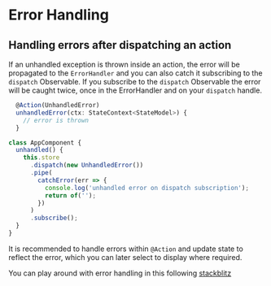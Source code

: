 # Error Handling

## Handling errors after dispatching an action

If an unhandled exception is thrown inside an action, the error will be propagated to the `ErrorHandler` and you can also catch it subscribing to the `dispatch` Observable. If you subscribe to the `dispatch` Observable the error will be caught twice, once in the ErrorHandler and on your `dispatch` handle.

```ts
  @Action(UnhandledError)
  unhandledError(ctx: StateContext<StateModel>) {
    // error is thrown
  }
```

```ts
class AppComponent {
  unhandled() {
    this.store
      .dispatch(new UnhandledError())
      .pipe(
        catchError(err => {
          console.log('unhandled error on dispatch subscription');
          return of('');
        })
      )
      .subscribe();
  }
}
```

It is recommended to handle errors within `@Action` and update state to reflect the error, which you can later select to display where required.

You can play around with error handling in this following [stackblitz](https://stackblitz.com/edit/ngxs-error-handling)
